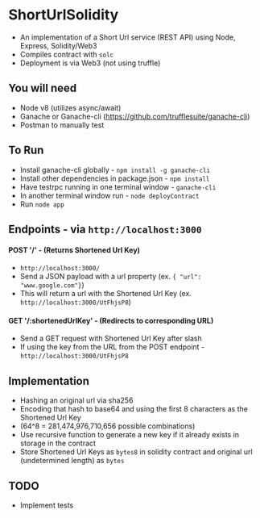 # ShortUrlSolidity
* An implementation of a  Short Url service (REST API) using Node, Express, Solidity/Web3
* Compiles contract with `solc`
* Deployment is via Web3 (not using truffle)

## You will need
* Node v8 (utilizes async/await)
* Ganache or Ganache-cli (https://github.com/trufflesuite/ganache-cli)
* Postman to manually test

## To Run
* Install ganache-cli globally - `npm install -g ganache-cli`
* Install other dependencies in package.json - `npm install`
* Have testrpc running in one terminal window - `ganache-cli`
* In another terminal window run - `node deployContract`
* Run `node app`

## Endpoints - via `http://localhost:3000`
#### POST '/' - (Returns Shortened Url Key)
* `http://localhost:3000/`
* Send a JSON payload with a url property (ex. `{ "url": "www.google.com"}`)
* This will return a url with the Shortened Url Key (ex. `http://localhost:3000/UtFhjsP8`)

#### GET '/:shortenedUrlKey' - (Redirects to corresponding URL)
* Send a GET request with Shortened Url Key after slash
* If using the key from the URL from the POST endpoint - `http://localhost:3000/UtFhjsP8`

## Implementation
* Hashing an original url via sha256
* Encoding that hash to base64 and using the first 8 characters as the Shortened Url Key 
* (64^8 = 281,474,976,710,656 possible combinations)
* Use recursive function to generate a new key if it already exists in storage in the contract
* Store Shortened Url Keys as `bytes8` in solidity contract and original url (undetermined length) as `bytes`

## TODO
* Implement tests
